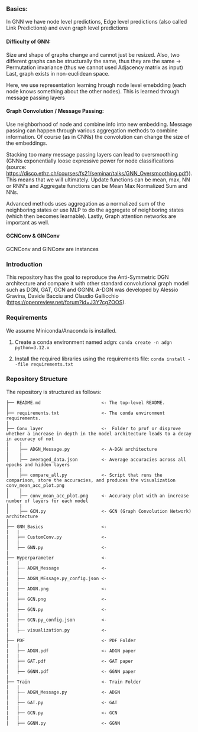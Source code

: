 ### Basics: 
In GNN we have node level predictions, Edge level predictions (also called Link Predictions) and even graph level predictions

#### Difficulty of GNN: 
Size and shape of graphs change and cannot just be resized. Also, two different graphs can be structurally the same, thus they are the same -> Permutation invariance (thus we cannot used Adjacency matrix as input) Last, graph exists in non-euclidean space.

Here, we use representation learning hrough node level emebdding (each node knows something about the other nodes). This is learned through message passing layers

#### Graph Convolution / Message Passing:
Use neighborhood of node and combine info into new embedding. Message passing can happen through various aggregation methods to combine information. Of course (as in CNNs) the convolution can change the size of the embeddings.

Stacking too many message passing layers can lead to oversmoothing (GNNs exponentially loose expressive power for node classifications (source: https://disco.ethz.ch/courses/fs21/seminar/talks/GNN_Oversmoothing.pdf)). This means that we will ultimately. Update functions can be mean, max, NN or RNN's and Aggregate functions can be Mean Max Normalized Sum and NNs.

Advanced methods uses aggregation as a normalized sum of the neighboring states or use MLP to do the aggregate of neighboring states (which then becomes learnable). Lastly, Graph attention networks are important as well.

#### GCNConv & GINConv
GCNConv and GINConv are instances 

### Introduction
This repository has the goal to reproduce the Anti-Symmetric DGN architecture and compare it with other standard convolutional graph model such as DGN, GAT, GCN and GGNN. A-DGN was developed by Alessio Gravina, Davide Bacciu and Claudio Gallicchio (https://openreview.net/forum?id=J3Y7cgZOOS).

### Requirements
We assume Miniconda/Anaconda is installed. 

1. Create a conda environment named adgn:
    `conda create -n adgn python=3.12.x`

2. Install the required libraries using the requirements file:
    `conda install --file requirements.txt`

### Repository Structure
The repository is structured as follows:


    ├── README.md                       <- The top-level README.
    │
    ├── requirements.txt                <- The conda environment requirements.
    │
    ├── Conv_layer                      <-  Folder to prof or disprove whether a increase in depth in the model architecture leads to a decay in accuracy of not
    │    |
    |    ├── ADGN_Message.py            <- A-DGN architecture
    │    |
    │    ├── averaged_data.json         <- Average accuracies across all epochs and hidden layers
    │    |
    │    ├── compare_all.py             <- Script that runs the comparison, store the accuracies, and produces the visualization conv_mean_acc_plot.png
    │    |
    │    ├── conv_mean_acc_plot.png     <- Accuracy plot with an increase number of layers for each model
    │    |
    │    ├── GCN.py                     <- GCN (Graph Convolution Network) architecture
    │
    ├── GNN_Basics                      <- 
    |   |
    |   ├── CustomConv.py               <- 
    │   |
    │   ├── GNN.py                      <-
    |   
    ├── Hyperparameter                  <- 
    |   |
    |   ├── ADGN_Message                <-
    |   |
    |   ├── ADGN_MEssage.py_config.json <-
    |   |
    |   ├── ADGN.png                    <-
    |   |
    |   ├── GCN.png                     <-
    |   |
    |   ├── GCN.py                      <-
    |   |
    |   ├── GCN.py_config.json          <-
    |   |
    |   ├── visualization.py            <-
    |
    ├── PDF                             <- PDF Folder
    |   |
    |   ├── ADGN.pdf                    <- ADGN paper
    |   |
    |   ├── GAT.pdf                     <- GAT paper
    |   |
    |   ├── GGNN.pdf                    <- GGNN paper
    |
    ├── Train                           <- Train Folder
    |   |
    |   ├── ADGN_Message.py             <- ADGN 
    |   |
    |   ├── GAT.py                      <- GAT 
    |   |
    |   ├── GCN.py                      <- GCN
    |   |
    |   ├── GGNN.py                     <- GGNN
